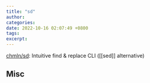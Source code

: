 ```yaml
---
title: "sd"
author: 
categories: 
date: 2022-10-16 02:07:49 +0800
tags: 
excerpt: 
---
```




[chmln/sd](https://github.com/chmln/sd): Intuitive find & replace CLI ([[sed]] alternative)






## Misc



